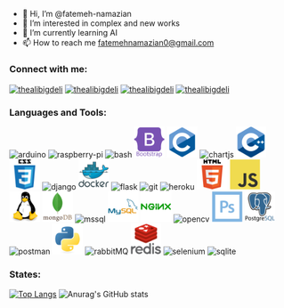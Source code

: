 - 👋 Hi, I’m @fatemeh-namazian
- 👀 I’m interested in  complex and new works
- 🌱 I’m currently learning AI
- 📫 How to reach me fatemehnamazian0@gmail.com


<h3 align="left">Connect with me:</h3>
<p align="left">
<a href="https://linkedin.com/in/thealibigdeli" target="blank"><img align="center" src="https://raw.githubusercontent.com/rahuldkjain/github-profile-readme-generator/master/src/images/icons/Social/linked-in-alt.svg" alt="thealibigdeli" height="25" width="35" /></a>
<a href="https://instagram.com/thealibigdeli" target="blank"><img align="center" src="https://raw.githubusercontent.com/rahuldkjain/github-profile-readme-generator/master/src/images/icons/Social/instagram.svg" alt="thealibigdeli" height="25" width="35" /></a>
<a href="https://www.youtube.com/user/TheAlibigdeli" target="blank"><img align="center" src="https://raw.githubusercontent.com/rahuldkjain/github-profile-readme-generator/master/src/images/icons/Social/youtube.svg" alt="thealibigdeli" height="25" width="35" /></a>
<a href="https://www.aparat.com/allan" target="blank"><img align="center" src="https://seeklogo.com/images/A/aparat-logo-E058915B14-seeklogo.com.png" alt="thealibigdeli" height="25" width="25" /></a>
</p>



<h3 align="left">Languages and Tools:</h3>
<p align="left">
    <img src="https://cdn.worldvectorlogo.com/logos/arduino-1.svg" alt="arduino" width="55" height="55"/> 
    <img src="https://img.icons8.com/color/55/000000/raspberry-pi.png" alt="raspberry-pi"/>
<img src="https://www.vectorlogo.zone/logos/gnu_bash/gnu_bash-icon.svg" alt="bash" width="55" height="55"/> 
<img src="https://raw.githubusercontent.com/devicons/devicon/master/icons/bootstrap/bootstrap-plain-wordmark.svg" alt="bootstrap" width="55" height="55"/>
<img src="https://raw.githubusercontent.com/devicons/devicon/master/icons/c/c-original.svg" alt="c" width="55" height="55"/>
<img src="https://www.chartjs.org/media/logo-title.svg" alt="chartjs" width="55" height="55"/>
<img src="https://raw.githubusercontent.com/devicons/devicon/master/icons/cplusplus/cplusplus-original.svg" alt="cplusplus" width="55" height="55"/>
<img src="https://raw.githubusercontent.com/devicons/devicon/master/icons/css3/css3-original-wordmark.svg" alt="css3" width="55" height="55"/>
<img src="https://user-images.githubusercontent.com/29748439/177030588-a1916efd-384b-439a-9b30-24dd24dd48b6.png" alt="django" width="40" height="55"/> 
<img src="https://raw.githubusercontent.com/devicons/devicon/master/icons/docker/docker-original-wordmark.svg" alt="docker" width="55" height="55"/>
<img src="https://www.vectorlogo.zone/logos/pocoo_flask/pocoo_flask-icon.svg" alt="flask" width="55" height="55"/>
<img src="https://www.vectorlogo.zone/logos/git-scm/git-scm-icon.svg" alt="git" width="55" height="55"/>
<img src="https://www.vectorlogo.zone/logos/heroku/heroku-icon.svg" alt="heroku" width="55" height="55"/>
<img src="https://raw.githubusercontent.com/devicons/devicon/master/icons/html5/html5-original-wordmark.svg" alt="html5" width="55" height="55"/>
<img src="https://raw.githubusercontent.com/devicons/devicon/master/icons/javascript/javascript-original.svg" alt="javascript" width="55" height="55"/>
<img src="https://raw.githubusercontent.com/devicons/devicon/master/icons/linux/linux-original.svg" alt="linux" width="55" height="55"/>
<img src="https://raw.githubusercontent.com/devicons/devicon/master/icons/mongodb/mongodb-original-wordmark.svg" alt="mongodb" width="55" height="55"/>
<img src="https://www.svgrepo.com/show/303229/microsoft-sql-server-logo.svg" alt="mssql" width="55" height="55"/>
<img src="https://raw.githubusercontent.com/devicons/devicon/master/icons/mysql/mysql-original-wordmark.svg" alt="mysql" width="55" height="55"/>
<img src="https://raw.githubusercontent.com/devicons/devicon/master/icons/nginx/nginx-original.svg" alt="nginx" width="55" height="55"/>
<img src="https://www.vectorlogo.zone/logos/opencv/opencv-icon.svg" alt="opencv" width="55" height="55"/>
<img src="https://raw.githubusercontent.com/devicons/devicon/master/icons/photoshop/photoshop-line.svg" alt="photoshop" width="55" height="55"/>
<img src="https://raw.githubusercontent.com/devicons/devicon/master/icons/postgresql/postgresql-original-wordmark.svg" alt="postgresql" width="55" height="55"/>
<img src="https://www.vectorlogo.zone/logos/getpostman/getpostman-icon.svg" alt="postman" width="55" height="55"/>
<img src="https://raw.githubusercontent.com/devicons/devicon/master/icons/python/python-original.svg" alt="python" width="55" height="55"/>
<img src="https://www.vectorlogo.zone/logos/rabbitmq/rabbitmq-icon.svg" alt="rabbitMQ" width="55" height="55"/>
<img src="https://raw.githubusercontent.com/devicons/devicon/master/icons/redis/redis-original-wordmark.svg" alt="redis" width="55" height="55"/>
<img src="https://raw.githubusercontent.com/detain/svg-logos/780f25886640cef088af994181646db2f6b1a3f8/svg/selenium-logo.svg" alt="selenium" width="55" height="55"/>
<img src="https://www.vectorlogo.zone/logos/sqlite/sqlite-icon.svg" alt="sqlite" width="55" height="55"/>
</p>


<h3 align="left">States:</h3>

[![Top Langs](https://github-readme-stats.vercel.app/api/top-langs/?username=fatemeh-namazian&layout=compact)](https://github.com/fatemeh-namazian/github-readme-stats)
![Anurag's GitHub stats](https://github-readme-stats.vercel.app/api?username=fatemeh-namazian&show_icons=true&include_all_commits=true&count_private=true)


